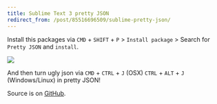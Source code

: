 ```yaml
---
title: Sublime Text 3 pretty JSON
redirect_from: /post/85516696509/sublime-pretty-json/
---
```


Install this packages via `CMD` + `SHIFT` + `P` > `Install package` > Search for `Pretty JSON` and `install`.

![](https://camo.githubusercontent.com/ae4da342a09900b3c3682416595b30eca758ca6b/687474703a2f2f692e696d6775722e636f6d2f737737487273702e6769663f31)

And then turn ugly json via `CMD` + `CTRL` + `J` (OSX) `CTRL` + `ALT` + `J` (Windows/Linux) in pretty JSON!

Source is on [GitHub](https://github.com/dzhibas/SublimePrettyJson).
